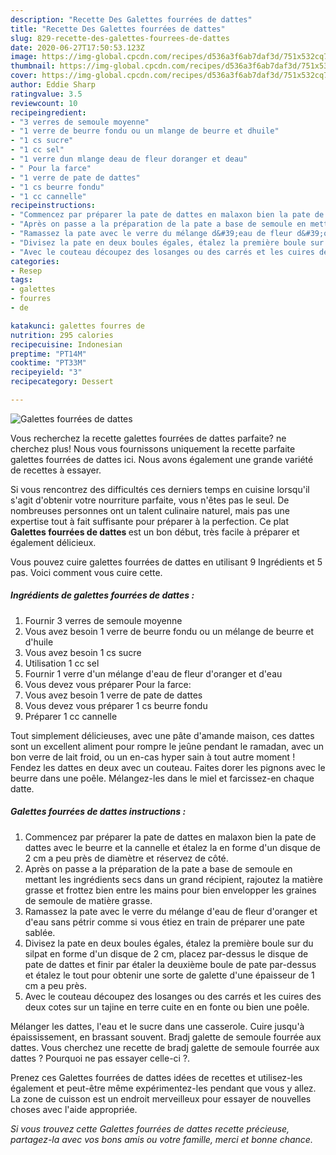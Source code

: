 ```yaml
---
description: "Recette Des Galettes fourrées de dattes"
title: "Recette Des Galettes fourrées de dattes"
slug: 829-recette-des-galettes-fourrees-de-dattes
date: 2020-06-27T17:50:53.123Z
image: https://img-global.cpcdn.com/recipes/d536a3f6ab7daf3d/751x532cq70/galettes-fourrees-de-dattes-photo-principale-de-la-recette.jpg
thumbnail: https://img-global.cpcdn.com/recipes/d536a3f6ab7daf3d/751x532cq70/galettes-fourrees-de-dattes-photo-principale-de-la-recette.jpg
cover: https://img-global.cpcdn.com/recipes/d536a3f6ab7daf3d/751x532cq70/galettes-fourrees-de-dattes-photo-principale-de-la-recette.jpg
author: Eddie Sharp
ratingvalue: 3.5
reviewcount: 10
recipeingredient:
- "3 verres de semoule moyenne"
- "1 verre de beurre fondu ou un mlange de beurre et dhuile"
- "1 cs sucre"
- "1 cc sel"
- "1 verre dun mlange deau de fleur doranger et deau"
- " Pour la farce"
- "1 verre de pate de dattes"
- "1 cs beurre fondu"
- "1 cc cannelle"
recipeinstructions:
- "Commencez par préparer la pate de dattes en malaxon bien la pate de dattes avec le beurre et la cannelle et étalez la en forme d&#39;un disque de 2 cm a peu près de diamètre et réservez de côté."
- "Après on passe a la préparation de la pate a base de semoule en mettant les ingrédients secs dans un grand récipient, rajoutez la matière grasse et frottez bien entre les mains pour bien envelopper les graines de semoule de matière grasse."
- "Ramassez la pate avec le verre du mélange d&#39;eau de fleur d&#39;oranger et d&#39;eau sans pétrir comme si vous étiez en train de préparer une pate sablée."
- "Divisez la pate en deux boules égales, étalez la première boule sur du silpat en forme d&#39;un disque de 2 cm, placez par-dessus le disque de pate de dattes et finir par étaler la deuxième boule de pate par-dessus et étalez le tout pour obtenir une sorte de galette d&#39;une épaisseur de 1 cm a peu près."
- "Avec le couteau découpez des losanges ou des carrés et les cuires des deux cotes sur un tajine en terre cuite en en fonte ou bien une poêle."
categories:
- Resep
tags:
- galettes
- fourres
- de

katakunci: galettes fourres de 
nutrition: 295 calories
recipecuisine: Indonesian
preptime: "PT14M"
cooktime: "PT33M"
recipeyield: "3"
recipecategory: Dessert

---
```



![Galettes fourrées de dattes](https://img-global.cpcdn.com/recipes/d536a3f6ab7daf3d/751x532cq70/galettes-fourrees-de-dattes-photo-principale-de-la-recette.jpg)

Vous recherchez la recette galettes fourrées de dattes parfaite? ne cherchez plus! Nous vous fournissons uniquement la recette parfaite galettes fourrées de dattes ici. Nous avons également une grande variété de recettes à essayer.

Si vous rencontrez des difficultés ces derniers temps en cuisine lorsqu'il s'agit d'obtenir votre nourriture parfaite, vous n'êtes pas le seul. De nombreuses personnes ont un talent culinaire naturel, mais pas une expertise tout à fait suffisante pour préparer à la perfection. Ce plat <strong> Galettes fourrées de dattes </strong> est un bon début, très facile à préparer et également délicieux.

<!--inarticleads1-->

Vous pouvez cuire galettes fourrées de dattes en utilisant 9 Ingrédients et 5 pas. Voici comment vous cuire cette.

##### Ingrédients de galettes fourrées de dattes :

1. Fournir 3 verres de semoule moyenne
1. Vous avez besoin 1 verre de beurre fondu ou un mélange de beurre et d&#39;huile
1. Vous avez besoin 1 cs sucre
1. Utilisation 1 cc sel
1. Fournir 1 verre d&#39;un mélange d&#39;eau de fleur d&#39;oranger et d&#39;eau
1. Vous devez vous préparer  Pour la farce:
1. Vous avez besoin 1 verre de pate de dattes
1. Vous devez vous préparer 1 cs beurre fondu
1. Préparer 1 cc cannelle


Tout simplement délicieuses, avec une pâte d&#39;amande maison, ces dattes sont un excellent aliment pour rompre le jeûne pendant le ramadan, avec un bon verre de lait froid, ou un en-cas hyper sain à tout autre moment ! Fendez les dattes en deux avec un couteau. Faites dorer les pignons avec le beurre dans une poêle. Mélangez-les dans le miel et farcissez-en chaque datte. 

<!--inarticleads2-->

##### Galettes fourrées de dattes instructions :

1. Commencez par préparer la pate de dattes en malaxon bien la pate de dattes avec le beurre et la cannelle et étalez la en forme d&#39;un disque de 2 cm a peu près de diamètre et réservez de côté.
1. Après on passe a la préparation de la pate a base de semoule en mettant les ingrédients secs dans un grand récipient, rajoutez la matière grasse et frottez bien entre les mains pour bien envelopper les graines de semoule de matière grasse.
1. Ramassez la pate avec le verre du mélange d&#39;eau de fleur d&#39;oranger et d&#39;eau sans pétrir comme si vous étiez en train de préparer une pate sablée.
1. Divisez la pate en deux boules égales, étalez la première boule sur du silpat en forme d&#39;un disque de 2 cm, placez par-dessus le disque de pate de dattes et finir par étaler la deuxième boule de pate par-dessus et étalez le tout pour obtenir une sorte de galette d&#39;une épaisseur de 1 cm a peu près.
1. Avec le couteau découpez des losanges ou des carrés et les cuires des deux cotes sur un tajine en terre cuite en en fonte ou bien une poêle.


Mélanger les dattes, l&#39;eau et le sucre dans une casserole. Cuire jusqu&#39;à épaississement, en brassant souvent. Bradj galette de semoule fourrée aux dattes. Vous cherchez une recette de bradj galette de semoule fourrée aux dattes ? Pourquoi ne pas essayer celle-ci ?. 

<!--inarticleads1-->

<p>
Prenez ces Galettes fourrées de dattes idées de recettes et utilisez-les également et peut-être même expérimentez-les pendant que vous y allez. La zone de cuisson est un endroit merveilleux pour essayer de nouvelles choses avec l'aide appropriée.
</p>

<p>
<i>Si vous trouvez cette Galettes fourrées de dattes recette précieuse, partagez-la avec vos bons amis ou votre famille, merci et bonne chance.</i>
</p>
